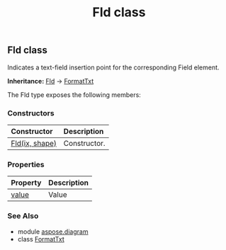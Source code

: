 ﻿---
title: Fld class
second_title: Aspose.Diagram for Python via .NET API References
description: 
type: docs
weight: 840
url: /python-net/aspose.diagram/fld/
is_root: false
---

## Fld class

Indicates a text-field insertion point for the corresponding Field element.



**Inheritance:** [Fld](/diagram/python-net/aspose.diagram/fld) → 
[FormatTxt](/diagram/python-net/aspose.diagram/formattxt)



The Fld type exposes the following members:

### Constructors
| Constructor | Description |
| :- | :- |
| [Fld(ix, shape)](/diagram/python-net/aspose.diagram/fld/__init__/#int-Shape) | Constructor. |


### Properties
| Property | Description |
| :- | :- |
| [value](/diagram/python-net/aspose.diagram/fld/value) | Value |


### See Also

* module [aspose.diagram](../)
* class [FormatTxt](/diagram/python-net/aspose.diagram/formattxt)
